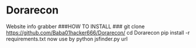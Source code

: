 # Dorarecon
Website info grabber 
###HOW TO INSTALL ###
git clone https://github.com/Baba01hacker666/Dorarecon/
cd Dorarecon 
pip install -r requirements.txt
now use by
python jsfinder.py url 

